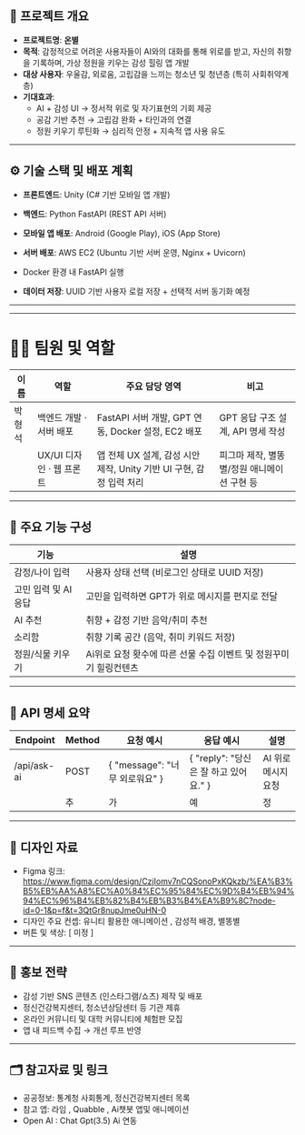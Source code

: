 ## 🌱 프로젝트 개요

- **프로젝트명**: **온별**
- **목적**: 감정적으로 어려운 사용자들이 AI와의 대화를 통해 위로를 받고, 자신의 취향을 기록하며, 가상 정원을 키우는 감성 힐링 앱 개발
- **대상 사용자**: 우울감, 외로움, 고립감을 느끼는 청소년 및 청년층 (특히 사회취약계층)
- **기대효과**:
    - AI + 감성 UI → 정서적 위로 및 자기표현의 기회 제공
    - 공감 기반 추천 → 고립감 완화 + 타인과의 연결
    - 정원 키우기 루틴화 → 심리적 안정 + 지속적 앱 사용 유도

---

## ⚙️ 기술 스택 및 배포 계획

- **프론트엔드**: Unity (C# 기반 모바일 앱 개발)

- **백엔드**: Python FastAPI (REST API 서버)

- **모바일 앱 배포**: Android (Google Play), iOS (App Store)

- **서버 배포**: AWS EC2 (Ubuntu 기반 서버 운영, Nginx + Uvicorn)
- Docker 환경 내 FastAPI 실행
- **데이터 저장**: UUID 기반 사용자 로컬 저장 + 선택적 서버 동기화 예정

---

---

# **🧑‍🔧 팀원 및 역할**

| 이름 | 역할 | 주요 담당 영역 | 비고 |
| --- | --- | --- | --- |
| 박형석 | 백엔드 개발 · 서버 배포 | FastAPI 서버 개발, GPT 연동, Docker 설정, EC2 배포 | GPT 응답 구조 설계, API 명세 작성 |
|  | UX/UI 디자인 · 웹 프론트 | 앱 전체 UX 설계, 감성 시안 제작, Unity 기반 UI 구현,  감정 입력 처리 | 피그마 제작, 별똥별/정원 애니메이션 구현 등 |

---

## 🧩 주요 기능 구성

| 기능 | 설명 |
| --- | --- |
| 감정/나이 입력 | 사용자 상태 선택 (비로그인 상태로 UUID 저장) |
| 고민 입력 및 AI 응답 | 고민을 입력하면 GPT가 위로 메시지를 편지로 전달 |
| AI 추천 | 취향 + 감정 기반 음악/취미 추천 |
| 소리함 | 취향 기록 공간 (음악, 취미 키워드 저장) |
| 정원/식물 키우기 | Ai위로 요청 홧수에 따른 선물 수집 이벤트 및 정원꾸미기 힐링컨텐츠 |

---

## 🔗 API 명세 요약

| Endpoint | Method | 요청 예시 | 응답 예시 | 설명 |
| --- | --- | --- | --- | --- |
| /api/ask-ai | POST | { "message": "너무 외로워요" } | { "reply": "당신은 잘 하고 있어요." } | AI 위로 메시지 요청 |
|  | 추 | 가 | 예 | 정 |

---

## 🎨 디자인 자료

- Figma 링크: https://www.figma.com/design/CzjIomv7nCQSonoPxKQkzb/%EA%B3%B5%EB%AA%A8%EC%A0%84%EC%95%84%EC%9D%B4%EB%94%94%EC%96%B4%EB%82%B4%EB%B3%B4%EA%B9%8C?node-id=0-1&p=f&t=3QtGr8nupJme0uHN-0
- 디자인 주요 컨셉:  유니티 활용한 애니메이션 , 감성적 배경, 별똥별
- 버튼 및 색상: [ 미정 ]

---

## 📢 홍보 전략

- 감성 기반 SNS 콘텐츠 (인스타그램/쇼츠) 제작 및 배포
- 정신건강복지센터, 청소년상담센터 등 기관 제휴
- 온라인 커뮤니티 및 대학 커뮤니티에 체험판 모집
- 앱 내 피드백 수집 → 개선 루프 반영

---

## 🗂️ 참고자료 및 링크

- 공공정보:  통계청 사회통계, 정신건강복지센터 목록
- 참고 앱: 라임 , Quabble , Ai챗봇 앱및 애니메이션
- Open AI : Chat Gpt(3.5) Ai 연동